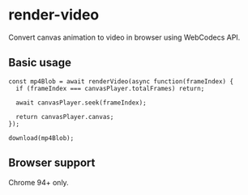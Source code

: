 # render-video
Convert canvas animation to video in browser using WebCodecs API.

## Basic usage
```
const mp4Blob = await renderVideo(async function(frameIndex) {
  if (frameIndex === canvasPlayer.totalFrames) return;

  await canvasPlayer.seek(frameIndex);

  return canvasPlayer.canvas;
});

download(mp4Blob);
```

## Browser support
Chrome 94+ only.
